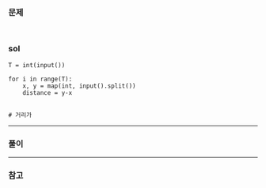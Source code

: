 ### 문제

## ![]()

### sol

```
T = int(input())

for i in range(T):
    x, y = map(int, input().split())
    distance = y-x


# 거리가 

```

---

### 풀이

---

### 참고
